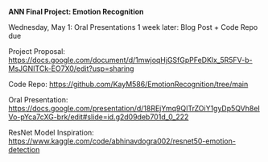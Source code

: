 **ANN Final Project: Emotion Recognition**

Wednesday, May 1: Oral Presentations
1 week later: Blog Post + Code Repo due

Project Proposal: https://docs.google.com/document/d/1mwjoqHjGSfGpPFeDKlx_5R5FV-b-MsJGNITCk-EO7X0/edit?usp=sharing

Code Repo: https://github.com/KayM586/EmotionRecognition/tree/main 

Oral Presentation: https://docs.google.com/presentation/d/18REjYmq9QITrZOiY1gyDp5QVh8eIVo-pYca7cXG-brk/edit#slide=id.g2d09deb701d_0_222

ResNet Model Inspiration: https://www.kaggle.com/code/abhinavdogra002/resnet50-emotion-detection
